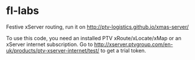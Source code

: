 fl-labs
=======

Festive xServer routing, run it on http://ptv-logistics.github.io/xmas-server/ 

To use this code, you need an installed PTV xRoute/xLocate/xMap or an xServer internet subscription. Go to http://xserver.ptvgroup.com/en-uk/products/ptv-xserver-internet/test/ to get a trial token.
